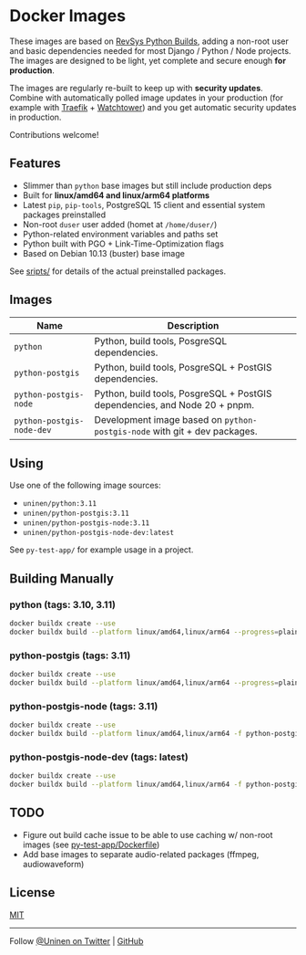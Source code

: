 # Docker Images

These images are based on [RevSys Python Builds](https://github.com/revsys/optimized-python-docker), adding a non-root user and basic dependencies needed for most Django / Python / Node projects. The images are designed to be light, yet complete and secure enough **for production**.

The images are regularly re-built to keep up with **security updates**. Combine with automatically polled image updates in your production (for example with [Traefik](https://traefik.io/) + [Watchtower](https://containrrr.dev/watchtower/)) and you get automatic security updates in production.

Contributions welcome!

## Features

- Slimmer than `python` base images but still include production deps
- Built for **linux/amd64 and linux/arm64 platforms**
- Latest `pip`, `pip-tools`, PostgreSQL 15 client and essential system packages preinstalled
- Non-root `duser` user added (homet at `/home/duser/`)
- Python-related environment variables and paths set
- Python built with PGO + Link-Time-Optimization flags
- Based on Debian 10.13 (buster) base image

See [sripts/](scripts/) for details of the actual preinstalled packages.

## Images

| Name                      | Description                                                                |
| ------------------------- | -------------------------------------------------------------------------- |
| `python`                  | Python, build tools, PosgreSQL dependencies.                               |
| `python-postgis`          | Python, build tools, PosgreSQL + PostGIS dependencies.                     |
| `python-postgis-node `    | Python, build tools, PosgreSQL + PostGIS dependencies, and Node 20 + pnpm. |
| `python-postgis-node-dev` | Development image based on `python-postgis-node` with git + dev packages.  |

## Using

Use one of the following image sources:

- `uninen/python:3.11`
- `uninen/python-postgis:3.11`
- `uninen/python-postgis-node:3.11`
- `uninen/python-postgis-node-dev:latest`

See `py-test-app/` for example usage in a project.

## Building Manually

### python (tags: 3.10, 3.11)

```sh
docker buildx create --use
docker buildx build --platform linux/amd64,linux/arm64 --progress=plain -f python-3.11.Dockerfile -t uninen/python:3.11 --provenance false --push .
```

### python-postgis (tags: 3.11)

```sh
docker buildx create --use
docker buildx build --platform linux/amd64,linux/arm64 --progress=plain -f python-postgis-3.11.Dockerfile -t uninen/python-postgis:3.11 --provenance false --push .
```

### python-postgis-node (tags: 3.11)

```sh
docker buildx create --use
docker buildx build --platform linux/amd64,linux/arm64 -f python-postgis-node-3.11.Dockerfile -t uninen/python-postgis-node:3.11 --provenance false --push .
```

### python-postgis-node-dev (tags: latest)

```sh
docker buildx create --use
docker buildx build --platform linux/amd64,linux/arm64 -f python-postgis-node-dev.Dockerfile -t uninen/python-postgis-node-dev:latest --provenance false --push .
```

## TODO

- Figure out build cache issue to be able to use caching w/ non-root images (see [py-test-app/Dockerfile](./py-test-app/Dockerfile))
- Add base images to separate audio-related packages (ffmpeg, audiowaveform)

## License

[MIT](./LICENCE)

---

Follow [@Uninen on Twitter](https://twitter.com/uninen) | [GitHub](https://github.com/Uninen)
